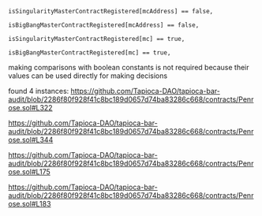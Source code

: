 ```
isSingularityMasterContractRegistered[mcAddress] == false,

isBigBangMasterContractRegistered[mcAddress] == false,

isSingularityMasterContractRegistered[mc] == true,

isBigBangMasterContractRegistered[mc] == true,
```

making comparisons with boolean constants is not required because their values can be used directly for making decisions

found 4 instances:
https://github.com/Tapioca-DAO/tapioca-bar-audit/blob/2286f80f928f41c8bc189d0657d74ba83286c668/contracts/Penrose.sol#L322

https://github.com/Tapioca-DAO/tapioca-bar-audit/blob/2286f80f928f41c8bc189d0657d74ba83286c668/contracts/Penrose.sol#L344

https://github.com/Tapioca-DAO/tapioca-bar-audit/blob/2286f80f928f41c8bc189d0657d74ba83286c668/contracts/Penrose.sol#L175

https://github.com/Tapioca-DAO/tapioca-bar-audit/blob/2286f80f928f41c8bc189d0657d74ba83286c668/contracts/Penrose.sol#L183
            


